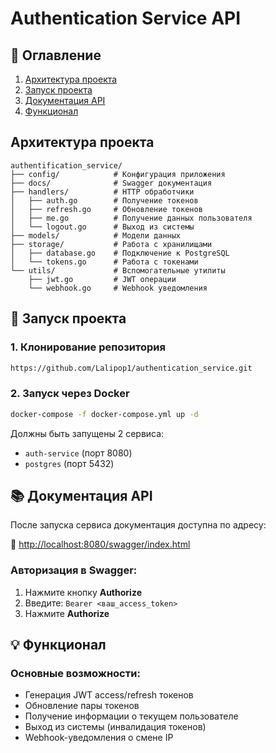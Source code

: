 # Authentication Service API

## 📌 Оглавление
1. [Архитектура проекта](#-архитектура-проекта)
2. [Запуск проекта](#-запуск-проекта)
3. [Документация API](#-документация-api)
4. [Функционал](#-функционал)


## Архитектура проекта


```
authentification_service/
├── config/            # Конфигурация приложения
├── docs/              # Swagger документация
├── handlers/          # HTTP обработчики
│   ├── auth.go        # Получение токенов
│   ├── refresh.go     # Обновление токенов
│   ├── me.go          # Получение данных пользователя
│   └── logout.go      # Выход из системы
├── models/            # Модели данных
├── storage/           # Работа с хранилищами
│   ├── database.go    # Подключение к PostgreSQL
│   └── tokens.go      # Работа с токенами
└── utils/             # Вспомогательные утилиты
    ├── jwt.go         # JWT операции
    └── webhook.go     # Webhook уведомления
```

## 🚀 Запуск проекта

### 1. Клонирование репозитория
```bash
https://github.com/Lalipop1/authentication_service.git
```

### 2. Запуск через Docker
```bash
docker-compose -f docker-compose.yml up -d
```

Должны быть запущены 2 сервиса:
- `auth-service` (порт 8080)
- `postgres` (порт 5432)

## 📚 Документация API

После запуска сервиса документация доступна по адресу:

🔗 [http://localhost:8080/swagger/index.html](http://localhost:8080/swagger/index.html)

### Авторизация в Swagger:
1. Нажмите кнопку **Authorize**
2. Введите: `Bearer <ваш_access_token>`
3. Нажмите **Authorize**

## 💡 Функционал

### Основные возможности:
- Генерация JWT access/refresh токенов
- Обновление пары токенов
- Получение информации о текущем пользователе
- Выход из системы (инвалидация токенов)
- Webhook-уведомления о смене IP
